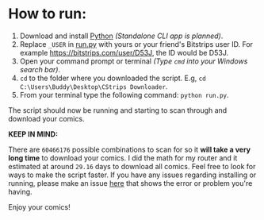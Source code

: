 # How to run:
1. Download and install [Python](https://www.python.org/downloads/) _(Standalone CLI app is planned)_.
2. Replace `_USER` in [run.py](https://github.com/VenkSociety/CStrips-Downloader/blob/master/run.py#L16) with yours or your friend's Bitstrips user ID. For example https://bitstrips.com/user/D53J, the ID would be D53J.
3. Open your command prompt or terminal _(Type `cmd` into your  Windows search bar)_.
4. `cd` to the folder where you downloaded the script. E.g, `cd C:\Users\Buddy\Desktop\CStrips Downloader`.
5. From your terminal type the following command: `python run.py`.

The script should now be running and starting to scan through and download your comics. 

**KEEP IN MIND:**

There are `60466176` possible combinations to scan for so it **will take a very long time** to download your comics. I did the math for my router and it estimated at around `29.16` days to download all comics. Feel free to look for ways to make the script faster. If you have any issues regarding installing or running, please make an issue [here](https://github.com/VenkSociety/CStrips-Downloader/issues) that shows the error or problem you're having.

Enjoy your comics!
